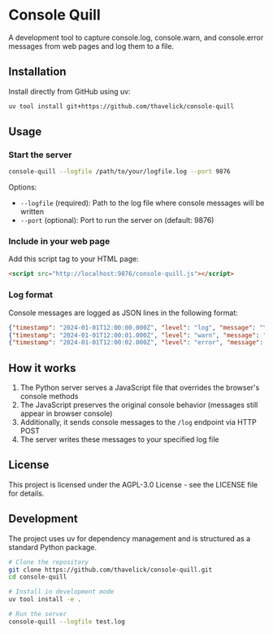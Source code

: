 # Console Quill

A development tool to capture console.log, console.warn, and console.error messages from web pages and log them to a file.

## Installation

Install directly from GitHub using uv:

```bash
uv tool install git+https://github.com/thavelick/console-quill
```

## Usage

### Start the server

```bash
console-quill --logfile /path/to/your/logfile.log --port 9876
```

Options:
- `--logfile` (required): Path to the log file where console messages will be written
- `--port` (optional): Port to run the server on (default: 9876)

### Include in your web page

Add this script tag to your HTML page:

```html
<script src="http://localhost:9876/console-quill.js"></script>
```

### Log format

Console messages are logged as JSON lines in the following format:

```json
{"timestamp": "2024-01-01T12:00:00.000Z", "level": "log", "message": "Your console message"}
{"timestamp": "2024-01-01T12:00:01.000Z", "level": "warn", "message": "Warning message"}
{"timestamp": "2024-01-01T12:00:02.000Z", "level": "error", "message": "Error message"}
```

## How it works

1. The Python server serves a JavaScript file that overrides the browser's console methods
2. The JavaScript preserves the original console behavior (messages still appear in browser console)
3. Additionally, it sends console messages to the `/log` endpoint via HTTP POST
4. The server writes these messages to your specified log file

## License

This project is licensed under the AGPL-3.0 License - see the LICENSE file for details.

## Development

The project uses uv for dependency management and is structured as a standard Python package.

```bash
# Clone the repository
git clone https://github.com/thavelick/console-quill.git
cd console-quill

# Install in development mode
uv tool install -e .

# Run the server
console-quill --logfile test.log
```
